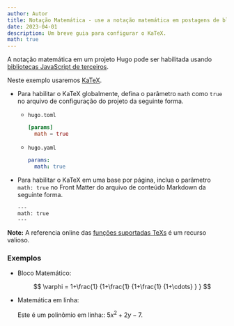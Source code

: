 ```yaml
---
author: Autor
title: Notação Matemática - use a notação matemática em postagens de blog.
date: 2023-04-01
description: Um breve guia para configurar o KaTeX.
math: true
---
```


A notação matemática em um projeto Hugo pode ser habilitada usando
[bibliotecas JavaScript de terceiros](https://github.com/BiosPlus/hugo-blog-extended/blob/main/layouts/partials/helpers/katex.html).

<!--more-->

Neste exemplo usaremos [KaTeX](https://katex.org/).

- Para habilitar o KaTeX globalmente, defina o parâmetro `math` como `true` no arquivo de configuração do projeto da seguinte forma.
  - `hugo.toml`
    ```toml
    [params]
      math = true
    ```
  - `hugo.yaml`
    ```yaml
    params:
      math: true
    ```
- Para habilitar o KaTeX em uma base por página, inclua o parâmetro `math: true` no Front Matter do arquivo de conteúdo Markdown da seguinte forma.

  ```
  ---
  math: true
  ---
  ```

**Note:** A referencia online das
[funções suportadas TeXs](https://katex.org/docs/supported.html) é um recurso valioso.

### Exemplos

- Bloco Matemático:

  $$
  \varphi = 1+\frac{1} {1+\frac{1} {1+\frac{1} {1+\cdots} } }
  $$

- Matemática em linha:

  Este é um polinômio em linha:: $5x^2 + 2y -7$.
